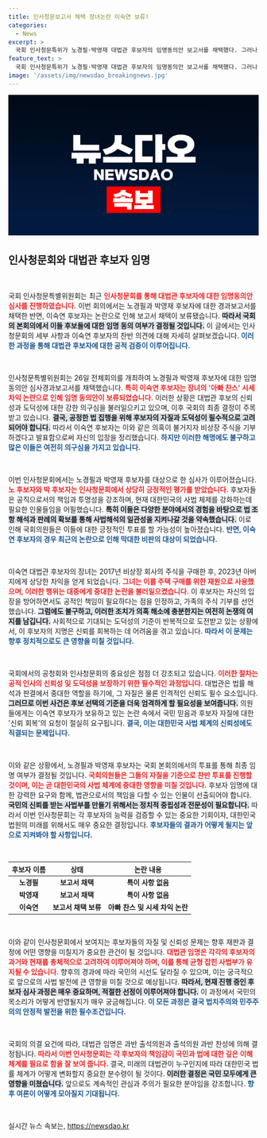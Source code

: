 ```yaml
---
title: 인사청문보고서 채택 장녀논란 이숙연 보류!
categories:
  - News
excerpt: >
  국회 인사청문특위가 노경필·박영재 대법관 후보자의 임명동의안 보고서를 채택했다. 그러나 아빠찬스와 시세차익 논란이 일고 있는 이숙연 후보자는 채택되지 않아 갈등이 증폭되고 있다. 클릭해서 자세히 살펴보세요!
feature_text: >
  국회 인사청문특위가 노경필·박영재 대법관 후보자의 임명동의안 보고서를 채택했다. 그러나 아빠찬스와 시세차익 논란이 일고 있는 이숙연 후보자는 채택되지 않아 갈등이 증폭되고 있다. 클릭해서 자세히 살펴보세요!
image: '/assets/img/newsdao_breakingnews.jpg'
---
```


<p><img src="/assets/img/newsdao_breakingnews.jpg" alt="ontimetimes 속보" /></p>

<h2 data-ke-size="size26">인사청문회와 대법관 후보자 임명</h2>

<p data-ke-size="size16">&nbsp;</p>

<p>국회 인사청문특별위원회는 최근 <b><span style="color: #ee2323;">인사청문회를 통해 대법관 후보자에 대한 임명동의안 심사를 진행하였습니다.</span></b> 이번 회의에서는 노경필과 박영재 후보자에 대한 경과보고서를 채택한 반면, 이숙연 후보자는 논란으로 인해 보고서 채택이 보류됐습니다. <b><span style="background-color: #21538527;">따라서 국회의 본회의에서 이들 후보들에 대한 임명 동의 여부가 결정될 것입니다.</span></b> 이 글에서는 인사청문회의 세부 사항과 이숙연 후보자의 찬반 의견에 대해 자세히 살펴보겠습니다. <b><span style="color: #1a5490;">이러한 과정을 통해 대법관 후보자에 대한 공적 검증이 이루어집니다.</span></b></p>

<p data-ke-size="size16">&nbsp;</p>

<p>인사청문특별위원회는 26일 전체회의를 개최하여 노경필과 박영재 후보자에 대한 임명 동의안 심사경과보고서를 채택했습니다. <b><span style="color: #ee2323;">특히 이숙연 후보자는 장녀의 '아빠 찬스' 시세차익 논란으로 인해 임명 동의안이 보류되었습니다.</span></b> 이러한 상황은 대법관 후보의 신뢰성과 도덕성에 대한 강한 의구심을 불러일으키고 있으며, 이후 국회의 최종 결정이 주목받고 있습니다. <b><span style="background-color: #21538527;">결국, 공정한 법 집행을 위해 후보자의 자질과 도덕성이 필수적으로 고려되어야 합니다.</span></b> 따라서 이숙연 후보자는 이와 같은 의혹이 불거지자 비상장 주식을 기부하겠다고 발표함으로써 자신의 입장을 정리했습니다. <b><span style="color: #1a5490;">하지만 이러한 해명에도 불구하고 많은 이들은 여전히 의구심을 가지고 있습니다.</span></b></p>

<p data-ke-size="size16">&nbsp;</p>

<p>이번 인사청문회에서는 노경필과 박영재 후보자를 대상으로 한 심사가 이루어졌습니다. <b><span style="color: #ee2323;">노 후보자와 박 후보자는 인사청문회에서 상당히 긍정적인 평가를 받았습니다.</span></b> 후보자들은 공직으로서의 책임과 투명성을 강조하며, 현재 대한민국의 사법 체제를 강화하는데 필요한 인물들임을 어필했습니다. <b><span style="background-color: #21538527;">특히 이들은 다양한 분야에서의 경험을 바탕으로 법 조항 해석과 판례의 확보를 통해 사법해석의 일관성을 지켜나갈 것을 약속했습니다.</span></b> 이로 인해 국회의원들은 이들에 대한 긍정적인 투표를 할 가능성이 높아졌습니다. <b><span style="color: #1a5490;">반면, 이숙연 후보자의 경우 최근의 논란으로 인해 막대한 비판의 대상이 되었습니다.</span></b></p>

<p data-ke-size="size16">&nbsp;</p>

<p>이숙연 대법관 후보자의 장녀는 2017년 비상장 회사의 주식을 구매한 후, 2023년 아버지에게 상당한 차익을 얻게 되었습니다. <b><span style="color: #ee2323;">그녀는 이를 주택 구매를 위한 재원으로 사용했으며, 이러한 행위는 대중에게 중대한 논란을 불러일으켰습니다.</span></b> 이 후보자는 자신의 입장을 방어하면서도 공적인 책임이 필요하다는 점을 인정하고, 가족의 주식 기부를 선언했습니다. <b><span style="background-color: #21538527;">그럼에도 불구하고, 이러한 조치가 의혹 해소에 충분한지는 여전히 논쟁의 여지를 남깁니다.</span></b> 사회적으로 기대되는 도덕성의 기준이 반복적으로 도전받고 있는 상황에서, 이 후보자의 지명은 신뢰를 회복하는 데 어려움을 겪고 있습니다. <b><span style="color: #1a5490;">따라서 이 문제는 향후 정치적으로도 큰 영향을 미칠 것입니다.</span></b></p>

<p data-ke-size="size16">&nbsp;</p>

<p>국회에서의 공청회와 인사청문회의 중요성은 점점 더 강조되고 있습니다. <b><span style="color: #ee2323;">이러한 절차는 공적 인사의 신뢰성 및 도덕성을 보장하기 위한 필수적인 과정입니다.</span></b> 대법관은 법률 해석과 판결에서 중대한 역할을 하기에, 그 자질은 물론 인격적인 신뢰도 필수 요소입니다. <b><span style="background-color: #21538527;">그러므로 이번 사건은 후보 선택의 기준을 더욱 엄격하게 할 필요성을 보여줍니다.</span></b> 의원들에게는 이숙연 후보자가 보유하고 있는 논란 속에서 국민 믿음과 후보자 자질에 대한 '신뢰 회복'의 요청이 절실히 요구됩니다. <b><span style="color: #1a5490;">결국, 이는 대한민국 사법 체계의 신뢰성에도 직결되는 문제입니다.</span></b></p>

<p data-ke-size="size16">&nbsp;</p>

<p>이와 같은 상황에서, 노경필과 박영재 후보자는 국회 본회의에서의 투표를 통해 최종 임명 여부가 결정될 것입니다. <b><span style="color: #ee2323;">국회의원들은 그들의 자질을 기준으로 찬반 투표를 진행할 것이며, 이는 곧 대한민국의 사법 체계에 중대한 영향을 미칠 것입니다.</span></b> 후보자 임명에 대한 강력한 요구와 함께, 법관으로서의 책임을 다할 수 있는 인물이 선출되어야 합니다. <b><span style="background-color: #21538527;">국민의 신뢰를 받는 사법부를 만들기 위해서는 정치적 중립성과 전문성이 필요합니다.</span></b> 따라서 이번 인사청문회는 각 후보자의 능력을 검증할 수 있는 중요한 기회이자, 대한민국 법원의 미래를 위해서도 매우 중요한 결정입니다. <b><span style="color: #1a5490;">후보자들의 결과가 어떻게 될지는 앞으로 지켜봐야 할 사항입니다.</span></b></p>

<p data-ke-size="size16">&nbsp;</p>

<table style="width: 100%;">
    <thead>
        <tr>
            <th><b>후보자 이름</b></th>
            <th><b>상태</b></th>
            <th><b>논란 내용</b></th>
        </tr>
    </thead>
    <tbody>
        <tr>
            <td style="text-align: center; height: 17px;"><b>노경필</b></td>
            <td style="text-align: center; height: 17px;"><b>보고서 채택</b></td>
            <td style="text-align: center; height: 17px;"><b>특이 사항 없음</b></td>
        </tr>
        <tr>
            <td style="text-align: center; height: 17px;"><b>박영재</b></td>
            <td style="text-align: center; height: 17px;"><b>보고서 채택</b></td>
            <td style="text-align: center; height: 17px;"><b>특이 사항 없음</b></td>
        </tr>
        <tr>
            <td style="text-align: center; height: 17px;"><b>이숙연</b></td>
            <td style="text-align: center; height: 17px;"><b>보고서 채택 보류</b></td>
            <td style="text-align: center; height: 17px;"><b>아빠 찬스 및 시세 차익 논란</b></td>
        </tr>
    </tbody>
</table>

<p data-ke-size="size16">&nbsp;</p>

<p>이와 같이 인사청문회에서 보여지는 후보자들의 자질 및 신뢰성 문제는 향후 재판과 결정에 어떤 영향을 미칠지가 중요한 관건이 될 것입니다. <b><span style="color: #ee2323;">대법관 임명은 각각의 후보자의 과거와 현재를 총체적으로 고려하여 이루어져야 하며, 이를 통해 균형 잡힌 사법부가 유지될 수 있습니다.</span></b> 향후의 경과에 따라 국민의 시선도 달라질 수 있으며, 이는 궁극적으로 앞으로의 사법 발전에 큰 영향을 미칠 것으로 예상됩니다. <b><span style="background-color: #21538527;">따라서, 현재 진행 중인 후보자 심사 과정은 매우 중요하며, 적절한 선정이 이루어져야 합니다.</span></b> 이 과정에서 국민의 목소리가 어떻게 반영될지가 매우 궁금해집니다. <b><span style="color: #1a5490;">이 모든 과정은 결국 법치주의와 민주주의의 안정적 발전을 위한 필수조건입니다.</span></b></p>

<p data-ke-size="size16">&nbsp;</p>

<p>국회의 의결 요건에 따라, 대법관 임명은 과반 출석의원과 출석의원 과반 찬성에 의해 결정됩니다. <b><span style="color: #ee2323;">따라서 이번 인사청문회는 각 후보자의 책임감이 국민과 법에 대한 깊은 이해체계를 필요로 함을 잘 보여 줍니다.</span></b> 결국, 미래의 대법관이 누구인지에 따라 대한민국 법률 체계가 어떻게 변화할지 중요한 분수령이 될 것이다. <b><span style="background-color: #21538527;">이러한 결정은 국민 모두에게 큰 영향을 미쳤습니다.</span></b> 앞으로도 계속적인 관심과 주의가 필요한 분야임을 강조합니다. <b><span style="color: #1a5490;">향후 여론이 어떻게 모아질지 기대됩니다.</span></b></p>

<p data-ke-size="size16">&nbsp;</p>
실시간 뉴스 속보는, <a href="https://newsdao.kr" rel="dofollow">https://newsdao.kr</a>



